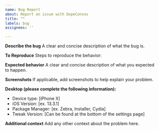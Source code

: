 ```yaml
---
name: Bug Report
about: Report an issue with DopeConvos
title: ""
labels: bug
assignees: ''

---
```


**Describe the bug**
A clear and concise description of what the bug is.

**To Reproduce**
Steps to reproduce the behavior:

**Expected behavior**
A clear and concise description of what you expected to happen.

**Screenshots**
If applicable, add screenshots to help explain your problem.

**Desktop (please complete the following information):**
- Device type: [iPhone X]
 - iOS Version: [ex. 13.3.1]
 - Package Manager: [ex. Zebra, Installer, Cydia]
 - Tweak Version: [Can be found at the bottom of the settings page]

**Additional context**
Add any other context about the problem here.
